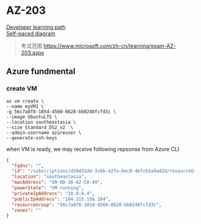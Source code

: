 # AZ-203
[Developer learning path](https://docs.microsoft.com/en-us/learn/browse/?products=azure&roles=developer&resource_type=learning%20path)  
[Self-paced diagram](https://query.prod.cms.rt.microsoft.com/cms/api/am/binary/RWtQqM)  

> 考试范围
> https://www.microsoft.com/zh-cn/learning/exam-AZ-203.aspx   

## Azure fundmental
### create VM
```
az vm create \
--name myVM1 \
-g 56c7a8f8-185d-4560-8628-bb0248fcfd3c \
--image UbuntuLTS \
--location southeastasia \
--size Standard_DS2_v2  \
--admin-username azureuser \
--generate-ssh-keys
```
when VM is ready, we may receive following repsonse from Azure CLI
```json
{
  "fqdns": "",
  "id": "/subscriptions/d59d31dd-3c6b-42fa-bec0-4bfcb1a9ad24/resourceGroups/56c7a8f8-185d-4560-8628-bb0248fcfd3c/providers/Microsoft.Compute/virtualMachines/myVM1",
  "location": "southeastasia",
  "macAddress": "00-0D-3A-A2-C0-49",
  "powerState": "VM running",
  "privateIpAddress": "10.0.0.4",
  "publicIpAddress": "104.215.156.104",
  "resourceGroup": "56c7a8f8-185d-4560-8628-bb0248fcfd3c",
  "zones": ""
}
```
